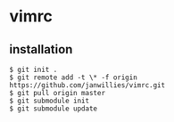 # vimrc
## installation
```
$ git init .
$ git remote add -t \* -f origin https://github.com/janwillies/vimrc.git
$ git pull origin master
$ git submodule init
$ git submodule update
```
